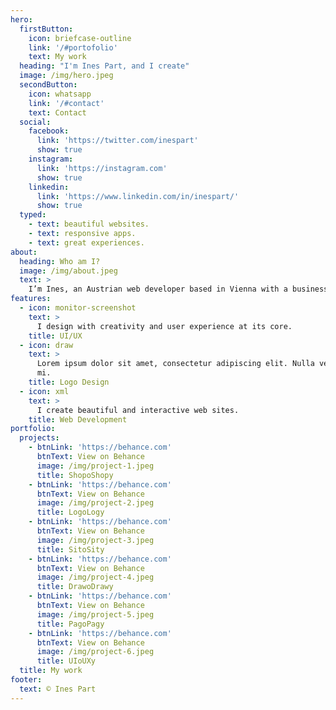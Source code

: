 ```yaml
---
hero:
  firstButton:
    icon: briefcase-outline
    link: '/#portofolio'
    text: My work
  heading: "I'm Ines Part, and I create"
  image: /img/hero.jpeg
  secondButton:
    icon: whatsapp
    link: '/#contact'
    text: Contact
  social:
    facebook:
      link: 'https://twitter.com/inespart'
      show: true
    instagram:
      link: 'https://instagram.com'
      show: true
    linkedin:
      link: 'https://www.linkedin.com/in/inespart/'
      show: true
  typed:
    - text: beautiful websites.
    - text: responsive apps.
    - text: great experiences.
about:
  heading: Who am I?
  image: /img/about.jpeg
  text: >
    I’m Ines, an Austrian web developer based in Vienna with a business and teaching background. I am available for full-time roles & freelance projects.
features:
  - icon: monitor-screenshot
    text: >
      I design with creativity and user experience at its core.
    title: UI/UX
  - icon: draw
    text: >
      Lorem ipsum dolor sit amet, consectetur adipiscing elit. Nulla vel dapibus
      mi.
    title: Logo Design
  - icon: xml
    text: >
      I create beautiful and interactive web sites.
    title: Web Development
portfolio:
  projects:
    - btnLink: 'https://behance.com'
      btnText: View on Behance
      image: /img/project-1.jpeg
      title: ShopoShopy
    - btnLink: 'https://behance.com'
      btnText: View on Behance
      image: /img/project-2.jpeg
      title: LogoLogy
    - btnLink: 'https://behance.com'
      btnText: View on Behance
      image: /img/project-3.jpeg
      title: SitoSity
    - btnLink: 'https://behance.com'
      btnText: View on Behance
      image: /img/project-4.jpeg
      title: DrawoDrawy
    - btnLink: 'https://behance.com'
      btnText: View on Behance
      image: /img/project-5.jpeg
      title: PagoPagy
    - btnLink: 'https://behance.com'
      btnText: View on Behance
      image: /img/project-6.jpeg
      title: UIoUXy
  title: My work
footer:
  text: © Ines Part
---
```


